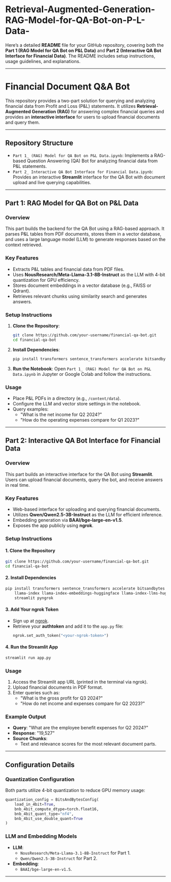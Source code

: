# Retrieval-Augmented-Generation-RAG-Model-for-QA-Bot-on-P-L-Data-

Here’s a detailed **README** file for your GitHub repository, covering both the **Part 1 (RAG Model for QA Bot on P&L Data)** and **Part 2 (Interactive QA Bot Interface for Financial Data)**. The README includes setup instructions, usage guidelines, and explanations.

---

# **Financial Document Q&A Bot**

This repository provides a two-part solution for querying and analyzing financial data from Profit and Loss (P&L) statements. It utilizes **Retrieval-Augmented Generation (RAG)** for answering complex financial queries and provides an **interactive interface** for users to upload financial documents and query them.

---

## **Repository Structure**

- `Part 1_ (RAG) Model for QA Bot on P&L Data.ipynb`:
  Implements a RAG-based Question Answering (QA) Bot for analyzing financial data from P&L statements.
- `Part 2_ Interactive QA Bot Interface for Financial Data.ipynb`:
  Provides an interactive **Streamlit** interface for the QA Bot with document upload and live querying capabilities.

---

## **Part 1: RAG Model for QA Bot on P&L Data**

### **Overview**
This part builds the backend for the QA Bot using a RAG-based approach. It parses P&L tables from PDF documents, stores them in a vector database, and uses a large language model (LLM) to generate responses based on the context retrieved.

### **Key Features**
- Extracts P&L tables and financial data from PDF files.
- Uses **NousResearch/Meta-Llama-3.1-8B-Instruct** as the LLM with 4-bit quantization for GPU efficiency.
- Stores document embeddings in a vector database (e.g., FAISS or Qdrant).
- Retrieves relevant chunks using similarity search and generates answers.

### **Setup Instructions**
1. **Clone the Repository**:
   ```bash
   git clone https://github.com/your-username/financial-qa-bot.git
   cd financial-qa-bot
   ```

2. **Install Dependencies**:
   ```bash
   pip install transformers sentence_transformers accelerate bitsandbytes llama-index
   ```

3. **Run the Notebook**:
   Open `Part 1_ (RAG) Model for QA Bot on P&L Data.ipynb` in Jupyter or Google Colab and follow the instructions.

### **Usage**
- Place P&L PDFs in a directory (e.g., `/content/data`).
- Configure the LLM and vector store settings in the notebook.
- Query examples:
  - "What is the net income for Q2 2024?"
  - "How do the operating expenses compare for Q1 2023?"

---

## **Part 2: Interactive QA Bot Interface for Financial Data**

### **Overview**
This part builds an interactive interface for the QA Bot using **Streamlit**. Users can upload financial documents, query the bot, and receive answers in real time.

### **Key Features**
- Web-based interface for uploading and querying financial documents.
- Utilizes **Qwen/Qwen2.5-3B-Instruct** as the LLM for efficient inference.
- Embedding generation via **BAAI/bge-large-en-v1.5**.
- Exposes the app publicly using **ngrok**.

### **Setup Instructions**

#### **1. Clone the Repository**
```bash
git clone https://github.com/your-username/financial-qa-bot.git
cd financial-qa-bot
```

#### **2. Install Dependencies**
```bash
pip install transformers sentence_transformers accelerate bitsandbytes \
    llama-index llama-index-embeddings-huggingface llama-index-llms-huggingface \
    streamlit pyngrok
```

#### **3. Add Your ngrok Token**
- Sign up at [ngrok](https://ngrok.com/).
- Retrieve your **authtoken** and add it to the `app.py` file:
  ```python
  ngrok.set_auth_token("<your-ngrok-token>")
  ```

#### **4. Run the Streamlit App**
```bash
streamlit run app.py
```

### **Usage**
1. Access the Streamlit app URL (printed in the terminal via ngrok).
2. Upload financial documents in PDF format.
3. Enter queries such as:
   - "What is the gross profit for Q3 2024?"
   - "How do net income and expenses compare for Q2 2023?"

### **Example Output**
- **Query**: "What are the employee benefit expenses for Q2 2024?"
- **Response**: "19,527"
- **Source Chunks**:
  - Text and relevance scores for the most relevant document parts.

---

## **Configuration Details**

### **Quantization Configuration**
Both parts utilize 4-bit quantization to reduce GPU memory usage:
```python
quantization_config = BitsAndBytesConfig(
    load_in_4bit=True,
    bnb_4bit_compute_dtype=torch.float16,
    bnb_4bit_quant_type="nf4",
    bnb_4bit_use_double_quant=True
)
```

### **LLM and Embedding Models**
- **LLM**:
  - `NousResearch/Meta-Llama-3.1-8B-Instruct` for Part 1.
  - `Qwen/Qwen2.5-3B-Instruct` for Part 2.
- **Embedding**:
  - `BAAI/bge-large-en-v1.5`.

---
